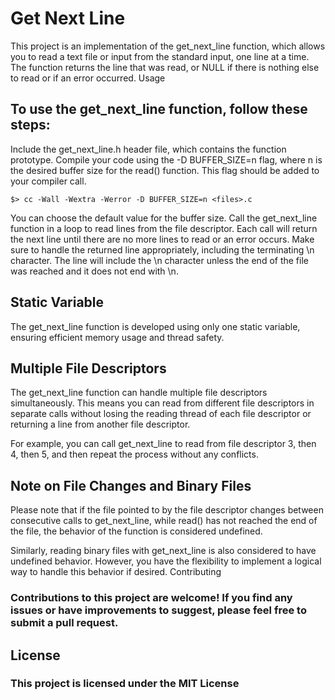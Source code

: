 # Get Next Line

This project is an implementation of the get_next_line function, which allows you to read a text file or input from the standard input, one line at a time. The function returns the line that was read, or NULL if there is nothing else to read or if an error occurred.
Usage

## To use the get_next_line function, follow these steps:

Include the get_next_line.h header file, which contains the function prototype.
Compile your code using the -D BUFFER_SIZE=n flag, where n is the desired buffer size for the read() function. This flag should be added to your compiler call.
 ```
 $> cc -Wall -Wextra -Werror -D BUFFER_SIZE=n <files>.c
```
You can choose the default value for the buffer size.
Call the get_next_line function in a loop to read lines from the file descriptor. Each call will return the next line until there are no more lines to read or an error occurs.
Make sure to handle the returned line appropriately, including the terminating \n character. The line will include the \n character unless the end of the file was reached and it does not end with \n.

## Static Variable

The get_next_line function is developed using only one static variable, ensuring efficient memory usage and thread safety.

## Multiple File Descriptors
The get_next_line function can handle multiple file descriptors simultaneously. This means you can read from different file descriptors in separate calls without losing the reading thread of each file descriptor or returning a line from another file descriptor.

For example, you can call get_next_line to read from file descriptor 3, then 4, then 5, and then repeat the process without any conflicts.

## Note on File Changes and Binary Files
Please note that if the file pointed to by the file descriptor changes between consecutive calls to get_next_line, while read() has not reached the end of the file, the behavior of the function is considered undefined.

Similarly, reading binary files with get_next_line is also considered to have undefined behavior. However, you have the flexibility to implement a logical way to handle this behavior if desired.
Contributing

### Contributions to this project are welcome! If you find any issues or have improvements to suggest, please feel free to submit a pull request.
## License

### This project is licensed under the MIT License
